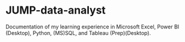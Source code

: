 # JUMP-data-analyst

Documentation of my learning experience in Microsoft Excel, Power BI (Desktop), Python, (MS)SQL, and Tableau (Prep)(Desktop).
